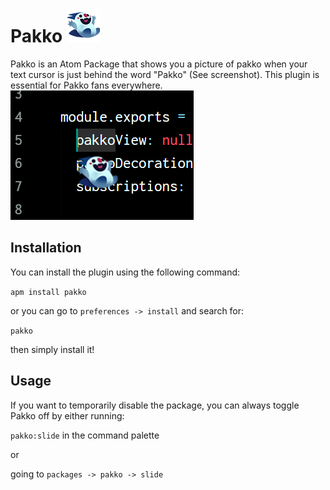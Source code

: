 # Pakko ![pakko](https://raw.githubusercontent.com/Thmyris/Pakko-Atom-Package/master/assets/pakko.png)
Pakko is an Atom Package that shows you a picture of pakko when your text cursor is just behind the word "Pakko" (See screenshot). This plugin is essential for Pakko fans everywhere.
![screenshot](https://raw.githubusercontent.com/Thmyris/Pakko-Atom-Package/master/assets/screenshot.png)

## Installation

You can install the plugin using the following command:

`apm install pakko`

or you can go to `preferences -> install` and search for:

`pakko`

then simply install it!

## Usage

If you want to temporarily disable the package, you can always toggle Pakko off by either running:

`pakko:slide` in the command palette

or

going to `packages -> pakko -> slide`
